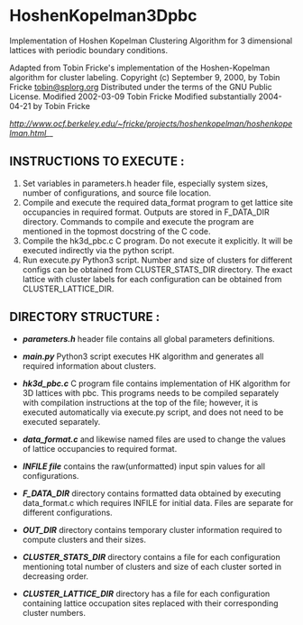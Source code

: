 # HoshenKopelman3Dpbc
Implementation of Hoshen Kopelman Clustering Algorithm for 3 dimensional lattices with periodic boundary conditions. 

Adapted from Tobin Fricke's implementation of the Hoshen-Kopelman algorithm for cluster labeling.
Copyright (c) September 9, 2000, by Tobin Fricke <tobin@splorg.org>
Distributed under the terms of the GNU Public License.
Modified 2002-03-09 Tobin Fricke
Modified substantially 2004-04-21 by Tobin Fricke

*http://www.ocf.berkeley.edu/~fricke/projects/hoshenkopelman/hoshenkopelman.html__*


## INSTRUCTIONS TO EXECUTE :

1. Set variables in parameters.h header file, especially system sizes, number of configurations, and source file location.
2. Compile and execute the required data_format program to get lattice site occupancies in required format. Outputs are stored in F_DATA_DIR directory. Commands to compile and execute the program are mentioned in the topmost docstring of the C code.
3. Compile the hk3d_pbc.c C program. Do not execute it explicitly. It will be executed indirectly via the python script.
4. Run execute.py Python3 script. Number and size of clusters for different configs can be obtained from CLUSTER_STATS_DIR directory. The exact lattice with cluster labels for each configuration can be obtained from CLUSTER_LATTICE_DIR.


## DIRECTORY STRUCTURE :

* ___parameters.h___ header file contains all global parameters definitions.

* ___main.py___ Python3 script executes HK algorithm and generates all required information about clusters.

* ___hk3d_pbc.c___ C program file contains implementation of HK algorithm for 3D lattices with pbc. This programs needs to be compiled separately with compilation instructions at the top of the file; however, it is executed automatically via execute.py script, and does not need to be executed separately.

* ___data_format.c___ and likewise named files are used to change the values of lattice occupancies to required format.

* ___INFILE file___ contains the raw(unformatted) input spin values for all configurations.

* ___F_DATA_DIR___ directory contains formatted data obtained by executing data_format.c which requires INFILE for initial data. Files are separate for different configurations.

* ___OUT_DIR___ directory contains temporary cluster information required to compute clusters and their sizes.

* ___CLUSTER_STATS_DIR___ directory contains a file for each configuration mentioning total number of clusters and size of each cluster sorted in decreasing order.

* ___CLUSTER_LATTICE_DIR___ directory has a file for each configuration containing lattice occupation sites replaced with their corresponding cluster numbers.

